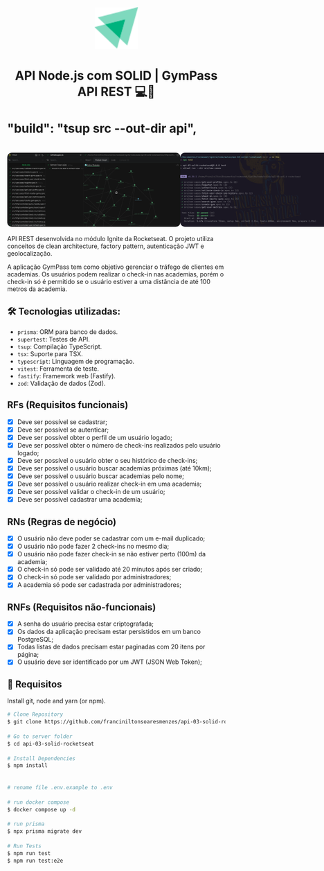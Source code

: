 <h2 align="center">
  <div>
    <img alt="Logo" width="100" title="#logo" src="preview/icon.svg" />
  </div>
</h2>

<h1 align="center">
  API Node.js com SOLID | GymPass API REST 💻🚀 
 <h1>

  "build": "tsup src --out-dir api",
<h1 align="center">
  <div style="display: flex; flex-direction: row;">
    <img width="400" style="border-radius: 10px" height="auto" alt="Class-01" title="Class-01" src="./preview/preview.gif" />
    <img width="400" style="border-radius: 10px" height="auto" alt="Class-02" title="Class-02" src="./preview/test-unit.gif" />
  </div>
</h1>

API REST desenvolvida no módulo Ignite da Rocketseat. O projeto utiliza conceitos de clean architecture, factory pattern, autenticação JWT e geolocalização.

A aplicação GymPass tem como objetivo gerenciar o tráfego de clientes em academias. Os usuários podem realizar o check-in nas academias, porém o check-in só é permitido se o usuário estiver a uma distância de até 100 metros da academia.


<h2 id="technologies"> 🛠 Tecnologias utilizadas: </h2>

  - `prisma`: ORM para banco de dados.
  - `supertest`: Testes de API.
  - `tsup`: Compilação TypeScript.
  - `tsx`: Suporte para TSX.
  - `typescript`: Linguagem de programação.
  - `vitest`: Ferramenta de teste.
  - `fastify`: Framework web (Fastify).
  - `zod`: Validação de dados (Zod).

## RFs (Requisitos funcionais)

- [x] Deve ser possível se cadastrar;
- [x] Deve ser possível se autenticar;
- [x] Deve ser possível obter o perfil de um usuário logado;
- [x] Deve ser possível obter o número de check-ins realizados pelo usuário logado;
- [x] Deve ser possível o usuário obter o seu histórico de check-ins;
- [x] Deve ser possível o usuário buscar academias próximas (até 10km);
- [x] Deve ser possível o usuário buscar academias pelo nome;
- [x] Deve ser possível o usuário realizar check-in em uma academia;
- [x] Deve ser possível validar o check-in de um usuário;
- [x] Deve ser possível cadastrar uma academia;

## RNs (Regras de negócio)

- [x] O usuário não deve poder se cadastrar com um e-mail duplicado;
- [x] O usuário não pode fazer 2 check-ins no mesmo dia;
- [x] O usuário não pode fazer check-in se não estiver perto (100m) da academia;
- [x] O check-in só pode ser validado até 20 minutos após ser criado;
- [x] O check-in só pode ser validado por administradores;
- [x] A academia só pode ser cadastrada por administradores;

## RNFs (Requisitos não-funcionais)

- [x] A senha do usuário precisa estar criptografada;
- [x] Os dados da aplicação precisam estar persistidos em um banco PostgreSQL;
- [x] Todas listas de dados precisam estar paginadas com 20 itens por página;
- [x] O usuário deve ser identificado por um JWT (JSON Web Token);

<h2 id="usage" > 👷 Requisitos </h2>

Install git, node and yarn (or npm).

```bash
# Clone Repository
$ git clone https://github.com/franciniltonsoaresmenzes/api-03-solid-rocketseat.git

# Go to server folder
$ cd api-03-solid-rocketseat 

# Install Dependencies
$ npm install


# rename file .env.example to .env

# run docker compose
$ docker compose up -d

# run prisma
$ npx prisma migrate dev

# Run Tests
$ npm run test
$ npm run test:e2e
```